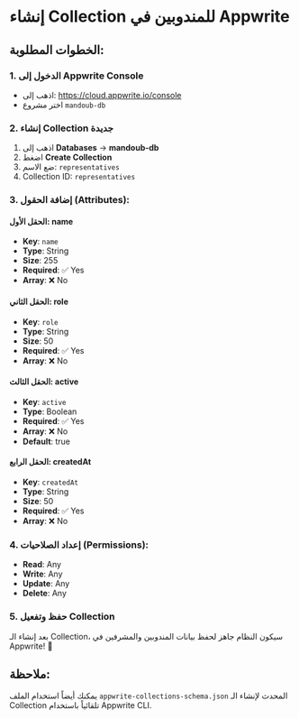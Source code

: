 # إنشاء Collection للمندوبين في Appwrite

## الخطوات المطلوبة:

### 1. الدخول إلى Appwrite Console
- اذهب إلى: https://cloud.appwrite.io/console
- اختر مشروع `mandoub-db`

### 2. إنشاء Collection جديدة
1. اذهب إلى **Databases** → **mandoub-db**
2. اضغط **Create Collection**
3. ضع الاسم: `representatives`
4. Collection ID: `representatives`

### 3. إضافة الحقول (Attributes):

#### الحقل الأول: name
- **Key**: `name`
- **Type**: String
- **Size**: 255
- **Required**: ✅ Yes
- **Array**: ❌ No

#### الحقل الثاني: role
- **Key**: `role`
- **Type**: String  
- **Size**: 50
- **Required**: ✅ Yes
- **Array**: ❌ No

#### الحقل الثالث: active
- **Key**: `active`
- **Type**: Boolean
- **Required**: ✅ Yes
- **Array**: ❌ No
- **Default**: true

#### الحقل الرابع: createdAt
- **Key**: `createdAt`
- **Type**: String
- **Size**: 50
- **Required**: ✅ Yes
- **Array**: ❌ No

### 4. إعداد الصلاحيات (Permissions):
- **Read**: Any
- **Write**: Any
- **Update**: Any
- **Delete**: Any

### 5. حفظ وتفعيل Collection

بعد إنشاء الـ Collection، سيكون النظام جاهز لحفظ بيانات المندوبين والمشرفين في Appwrite! 🎉

## ملاحظة:
يمكنك أيضاً استخدام الملف `appwrite-collections-schema.json` المحدث لإنشاء الـ Collection تلقائياً باستخدام Appwrite CLI.
